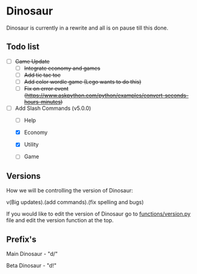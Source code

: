 # Dinosaur
Dinosaur is currently in a rewrite and all is on pause till this done.

## Todo list

- [ ] ~~Game Update~~
  - [ ] ~~Integrate economy and games~~
  - [ ] ~~Add tic tac toe~~
  - [ ] ~~Add color wordle game (Lego wants to do this)~~
  - [ ] ~~Fix on error event (https://www.askpython.com/python/examples/convert-seconds-hours-minutes)~~
- [ ] Add Slash Commands (v5.0.0)
  - [ ] Help
  - [x] Economy
  - [x] Utility
  - [ ] Game


## Versions

How we will be controlling the version of Dinosaur:

v(Big updates).(add commands).(fix spelling and bugs)

If you would like to edit the version of Dinosaur go to [functions/version.py](functions/version.py) file and edit the version function at the top.

## Prefix's

Main Dinosaur - "d/"

Beta Dinosaur - "d!"
